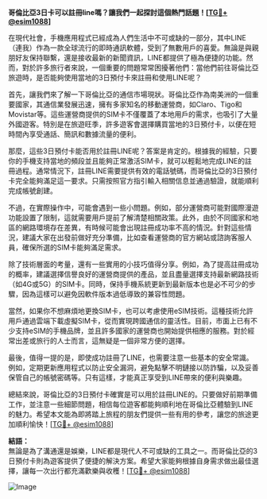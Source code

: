 **哥倫比亞3日卡可以註冊line嗎？讓我們一起探討這個熱門話題！[[TG💪+ @esim1088](https://t.me/s/esim1088)]**

在現代社會，手機應用程式已經成為人們生活中不可或缺的一部分，其中LINE（連我）作為一款全球流行的即時通訊軟體，受到了無數用戶的喜愛。無論是與親朋好友保持聯繫，還是接收最新的新聞資訊，LINE都提供了極為便捷的功能。然而，對於許多旅行者來說，一個重要的問題常常困擾著他們：當他們前往哥倫比亞旅遊時，是否能夠使用當地的3日預付卡來註冊和使用LINE呢？

首先，讓我們來了解一下哥倫比亞的通信市場現狀。哥倫比亞作為南美洲的一個重要國家，其通信業發展迅速，擁有多家知名的移動運營商，如Claro、Tigo和Movistar等。這些運營商提供的SIM卡不僅覆蓋了本地用戶的需求，也吸引了大量外國遊客。特別是在旅遊旺季，許多遊客會選擇購買當地的3日預付卡，以便在短時間內享受通話、簡訊和數據流量的便利。

那麼，這些3日預付卡能否用於註冊LINE呢？答案是肯定的。根據我的經驗，只要你的手機支持當地的頻段並且能夠正常激活SIM卡，就可以輕鬆地完成LINE的註冊過程。通常情況下，註冊LINE需要提供有效的電話號碼，而哥倫比亞的3日預付卡完全能夠滿足這一要求。只需按照官方指引輸入相關信息並通過驗證，就能順利完成帳號創建。

不過，在實際操作中，可能會遇到一些小問題。例如，部分運營商可能對國際漫遊功能設置了限制，這就需要用戶提前了解清楚相關政策。此外，由於不同國家和地區的網路環境存在差異，有時候可能會出現註冊成功率不高的情況。針對這些情況，建議大家在出發前做好充分準備，比如查看運營商的官方網站或諮詢客服人員，確保所選的SIM卡能夠滿足需求。

除了技術層面的考量，還有一些實用的小技巧值得分享。例如，為了提高註冊成功的概率，建議選擇信譽良好的運營商提供的產品，並且盡量選擇支持最新網路技術（如4G或5G）的SIM卡。同時，保持手機系統更新到最新版本也是必不可少的步驟，因為這樣可以避免因軟件版本過低導致的兼容性問題。

當然，如果你不想麻煩地更換SIM卡，也可以考慮使用eSIM技術。這種技術允許用戶通過雲端下載虛擬SIM卡，從而實現跨國通信的靈活性。目前，市面上已有不少支持eSIM的手機品牌，並且許多國家的運營商也開始提供相應的服務。對於經常出差或旅行的人士而言，這無疑是一個非常方便的選擇。

最後，值得一提的是，即使成功註冊了LINE，也需要注意一些基本的安全常識。例如，定期更新應用程式以防止安全漏洞，避免點擊不明鏈接以防詐騙，以及妥善保管自己的帳號密碼等。只有這樣，才能真正享受到LINE帶來的便利與樂趣。

總結來說，哥倫比亞的3日預付卡確實是可以用於註冊LINE的。只要做好前期準備工作，並注意一些細節問題，相信每位遊客都能夠順利地在哥倫比亞體驗到LINE的魅力。希望本文能為即將踏上旅程的朋友們提供一些有用的參考，讓您的旅途更加順利愉快！[[TG💪+ @esim1088](https://t.me/s/esim1088)]

**結語：**  
無論是為了溝通還是娛樂，LINE都是現代人不可或缺的工具之一。而哥倫比亞的3日預付卡則為遊客提供了便捷的解決方案。希望大家能夠根據自身需求做出最佳選擇，讓每一次出行都充滿歡樂與收穫！[[TG💪+ @esim1088](https://t.me/s/esim1088)]  

![Image](https://i.postimg.cc/4NQfJmqS/Snipaste-2025-05-13-00-14-12.png)